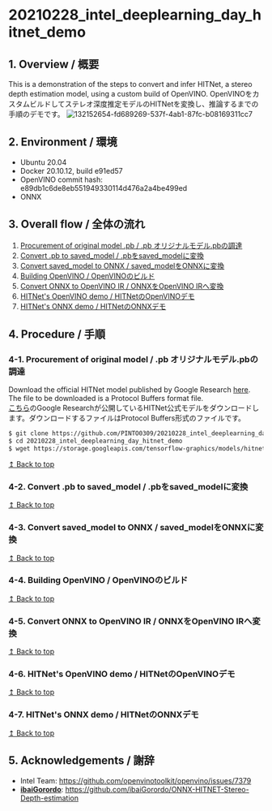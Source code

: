 # 20210228_intel_deeplearning_day_hitnet_demo
## 1. Overview / 概要
This is a demonstration of the steps to convert and infer HITNet, a stereo depth estimation model, using a custom build of OpenVINO.
OpenVINOをカスタムビルドしてステレオ深度推定モデルのHITNetを変換し、推論するまでの手順のデモです。
![132152654-fd689269-537f-4ab1-87fc-b08169311cc7](https://user-images.githubusercontent.com/33194443/153523403-afd059d7-6c5b-496e-a418-4b432e2e0f58.gif)

## 2. Environment / 環境
- Ubuntu 20.04
- Docker 20.10.12, build e91ed57
- OpenVINO commit hash: e89db1c6de8eb551949330114d476a2a4be499ed 
- ONNX
## 3. Overall flow / 全体の流れ
1. [Procurement of original model .pb / .pb オリジナルモデル.pbの調達](#4-1-procurement-of-original-model--pb-オリジナルモデルpbの調達)
2. [Convert .pb to saved_model / .pbをsaved_modelに変換](#4-2-convert-pb-to-saved_model--pbをsaved_modelに変換)
3. [Convert saved_model to ONNX / saved_modelをONNXに変換](#4-3-convert-saved_model-to-onnx--saved_modelをonnxに変換)
4. [Building OpenVINO / OpenVINOのビルド](#4-4-building-openvino--openvinoのビルド)
5. [Convert ONNX to OpenVINO IR / ONNXをOpenVINO IRへ変換](#4-5-convert-onnx-to-openvino-ir--onnxをopenvino-irへ変換)
6. [HITNet's OpenVINO demo / HITNetのOpenVINOデモ](#4-6-hitnets-openvino-demo--hitnetのopenvinoデモ)
7. [HITNet's ONNX demo / HITNetのONNXデモ](#4-7-hitnets-onnx-demo--hitnetのonnxデモ)

## 4. Procedure / 手順
### 4-1. Procurement of original model / .pb オリジナルモデル.pbの調達
Download the official HITNet model published by Google Research [here](https://github.com/google-research/google-research/tree/master/hitnet). The file to be downloaded is a Protocol Buffers format file.  
[こちら](https://github.com/google-research/google-research/tree/master/hitnet)のGoogle Researchが公開しているHITNet公式モデルをダウンロードします。ダウンロードするファイルはProtocol Buffers形式のファイルです。
```bash
$ git clone https://github.com/PINTO0309/20210228_intel_deeplearning_day_hitnet_demo
$ cd 20210228_intel_deeplearning_day_hitnet_demo
$ wget https://storage.googleapis.com/tensorflow-graphics/models/hitnet/default_models/eth3d.pb
```
[↥ Back to top](#4-procedure--手順)
### 4-2. Convert .pb to saved_model / .pbをsaved_modelに変換
[↥ Back to top](#4-procedure--手順)
### 4-3. Convert saved_model to ONNX / saved_modelをONNXに変換
[↥ Back to top](#4-procedure--手順)
### 4-4. Building OpenVINO / OpenVINOのビルド
[↥ Back to top](#4-procedure--手順)
### 4-5. Convert ONNX to OpenVINO IR / ONNXをOpenVINO IRへ変換
[↥ Back to top](#4-procedure--手順)
### 4-6. HITNet's OpenVINO demo / HITNetのOpenVINOデモ
[↥ Back to top](#4-procedure--手順)
### 4-7. HITNet's ONNX demo / HITNetのONNXデモ
[↥ Back to top](#4-procedure--手順)
## 5. Acknowledgements / 謝辞
- Intel Team: https://github.com/openvinotoolkit/openvino/issues/7379
- **[ibaiGorordo](https://github.com/ibaiGorordo)**: https://github.com/ibaiGorordo/ONNX-HITNET-Stereo-Depth-estimation

